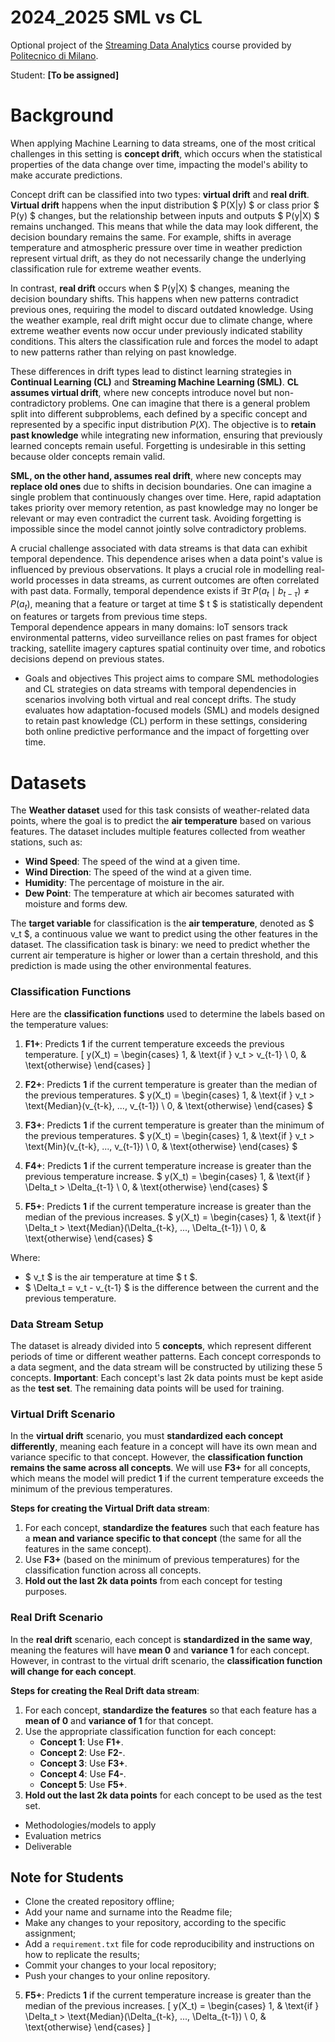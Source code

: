 # 2024_2025 SML vs CL

Optional project of the [Streaming Data Analytics](http://emanueledellavalle.org/teaching/streaming-data-analytics-2023-24/) course provided by [Politecnico di Milano](https://www11.ceda.polimi.it/schedaincarico/schedaincarico/controller/scheda_pubblica/SchedaPublic.do?&evn_default=evento&c_classe=811164&polij_device_category=DESKTOP&__pj0=0&__pj1=d563c55e73c3035baf5b0bab2dda086b).

Student: **[To be assigned]**

# Background
When applying Machine Learning to data streams, one of the most critical challenges in this setting is **concept drift**, which occurs when the statistical properties of the data change over time, impacting the model's ability to make accurate predictions.  

Concept drift can be classified into two types: **virtual drift** and **real drift**. **Virtual drift** happens when the input distribution $ P(X|y) $ or class prior $ P(y) $ changes, but the relationship between inputs and outputs $ P(y|X) $ remains unchanged. This means that while the data may look different, the decision boundary remains the same. For example, shifts in average temperature and atmospheric pressure over time in weather prediction represent virtual drift, as they do not necessarily change the underlying classification rule for extreme weather events.  

In contrast, **real drift** occurs when $ P(y|X) $ changes, meaning the decision boundary shifts. This happens when new patterns contradict previous ones, requiring the model to discard outdated knowledge. Using the weather example, real drift might occur due to climate change, where extreme weather events now occur under previously indicated stability conditions. This alters the classification rule and forces the model to adapt to new patterns rather than relying on past knowledge.  

These differences in drift types lead to distinct learning strategies in **Continual Learning (CL)** and **Streaming Machine Learning (SML)**. **CL assumes virtual drift**, where new concepts introduce novel but non-contradictory problems. One can imagine that there is a general problem split into different subproblems, each defined by a specific concept and represented by a specific input distribution $P(X)$. The objective is to **retain past knowledge** while integrating new information, ensuring that previously learned concepts remain useful. Forgetting is undesirable in this setting because older concepts remain valid. 

**SML, on the other hand, assumes real drift**, where new concepts may **replace old ones** due to shifts in decision boundaries. One can imagine a single problem that continuously changes over time. Here, rapid adaptation takes priority over memory retention, as past knowledge may no longer be relevant or may even contradict the current task. Avoiding forgetting is impossible since the model cannot jointly solve contradictory problems.  

A crucial challenge associated with data streams is that data can exhibit temporal dependence. This dependence arises when a data point's value is influenced by previous observations. It plays a crucial role in modelling real-world processes in data streams, as current outcomes are often correlated with past data. Formally, temporal dependence exists if $\exists \tau \; P(a_t \mid b_{t-\tau}) \neq P(a_t)$, meaning that a feature or target at time $ t $ is statistically dependent on features or targets from previous time steps.  
Temporal dependence appears in many domains: IoT sensors track environmental patterns, video surveillance relies on past frames for object tracking, satellite imagery captures spatial continuity over time, and robotics decisions depend on previous states.  

* Goals and objectives
This project aims to compare SML methodologies and CL strategies on data streams with temporal dependencies in scenarios involving both virtual and real concept drifts. The study evaluates how adaptation-focused models (SML) and models designed to retain past knowledge (CL) perform in these settings, considering both online predictive performance and the impact of forgetting over time.

# Datasets
The **Weather dataset** used for this task consists of weather-related data points, where the goal is to predict the **air temperature** based on various features. The dataset includes multiple features collected from weather stations, such as:
- **Wind Speed**: The speed of the wind at a given time.
- **Wind Direction**: The speed of the wind at a given time.
- **Humidity**: The percentage of moisture in the air.
- **Dew Point**: The temperature at which air becomes saturated with moisture and forms dew.

The **target variable** for classification is the **air temperature**, denoted as $ v_t $, a continuous value we want to predict using the other features in the dataset. The classification task is binary: we need to predict whether the current air temperature is higher or lower than a certain threshold, and this prediction is made using the other environmental features.

### Classification Functions
Here are the **classification functions** used to determine the labels based on the temperature values:

1. **F1+**: Predicts **1** if the current temperature exceeds the previous temperature.
   \[
   y(X_t) = 
   \begin{cases}
   1, & \text{if } v_t > v_{t-1} \\
   0, & \text{otherwise}
   \end{cases}
   \]

2. **F2+**: Predicts **1** if the current temperature is greater than the median of the previous temperatures.
   $
   y(X_t) = 
   \begin{cases} 
   1, & \text{if } v_t > \text{Median}(v_{t-k}, ..., v_{t-1}) \\
   0, & \text{otherwise}
   \end{cases}
   $

3. **F3+**: Predicts **1** if the current temperature is greater than the minimum of the previous temperatures.
   $
   y(X_t) = 
   \begin{cases} 
   1, & \text{if } v_t > \text{Min}(v_{t-k}, ..., v_{t-1}) \\
   0, & \text{otherwise}
   \end{cases}
   $

4. **F4+**: Predicts **1** if the current temperature increase is greater than the previous temperature increase.
   $
   y(X_t) = 
   \begin{cases} 
   1, & \text{if } \Delta_t > \Delta_{t-1} \\
   0, & \text{otherwise}
   \end{cases}
   $

5. **F5+**: Predicts **1** if the current temperature increase is greater than the median of the previous increases.
   $
   y(X_t) = 
   \begin{cases} 
   1, & \text{if } \Delta_t > \text{Median}(\Delta_{t-k}, ..., \Delta_{t-1}) \\
   0, & \text{otherwise}
   \end{cases}
   $



Where:
- $ v_t $ is the air temperature at time $ t $.
- $ \Delta_t = v_t - v_{t-1} $ is the difference between the current and the previous temperature.

### Data Stream Setup

The dataset is already divided into 5 **concepts**, which represent different periods of time or different weather patterns. Each concept corresponds to a data segment, and the data stream will be constructed by utilizing these 5 concepts.
**Important**: Each concept's last 2k data points must be kept aside as the **test set**. The remaining data points will be used for training.

### Virtual Drift Scenario
In the **virtual drift** scenario, you must **standardized each concept differently**, meaning each feature in a concept will have its own mean and variance specific to that concept. However, the **classification function remains the same across all concepts**. We will use **F3+** for all concepts, which means the model will predict **1** if the current temperature exceeds the minimum of the previous temperatures.

**Steps for creating the Virtual Drift data stream**:
1. For each concept, **standardize the features** such that each feature has a **mean and variance specific to that concept** (the same for all the features in the same concept).
2. Use **F3+** (based on the minimum of previous temperatures) for the classification function across all concepts.
3. **Hold out the last 2k data points** from each concept for testing purposes.

### Real Drift Scenario
In the **real drift** scenario, each concept is **standardized in the same way**, meaning the features will have **mean 0** and **variance 1** for each concept. However, in contrast to the virtual drift scenario, the **classification function will change for each concept**.

**Steps for creating the Real Drift data stream**:
1. For each concept, **standardize the features** so that each feature has a **mean of 0** and **variance of 1** for that concept.
2. Use the appropriate classification function for each concept:
   - **Concept 1**: Use **F1+**.
   - **Concept 2**: Use **F2-**.
   - **Concept 3**: Use **F3+**.
   - **Concept 4**: Use **F4-**.
   - **Concept 5**: Use **F5+**.
3. **Hold out the last 2k data points** for each concept to be used as the test set.

* Methodologies/models to apply
* Evaluation metrics
* Deliverable 

## Note for Students

* Clone the created repository offline;
* Add your name and surname into the Readme file;
* Make any changes to your repository, according to the specific assignment;
* Add a `requirement.txt` file for code reproducibility and instructions on how to replicate the results;
* Commit your changes to your local repository;
* Push your changes to your online repository.

5. **F5+**: Predicts **1** if the current temperature increase is greater than the median of the previous increases.
   \[
   y(X_t) = 
   \begin{cases} 
   1, & \text{if } \Delta_t > \text{Median}(\Delta_{t-k}, ..., \Delta_{t-1}) \\
   0, & \text{otherwise}
   \end{cases}
   \]
